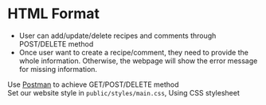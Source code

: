 # HTML Format

* User can add/update/delete recipes and comments through POST/DELETE method  
* Once user want to create a recipe/comment, they need to provide the whole information. Otherwise, the webpage will show the error message for missing information.  

Use [Postman](https://www.getpostman.com/) to achieve GET/POST/DELETE method  
Set our website style in `public/styles/main.css`, Using CSS stylesheet  

